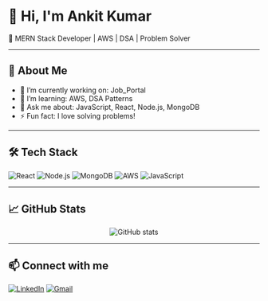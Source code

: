 # 👋 Hi, I'm Ankit Kumar

🌟 MERN Stack Developer | AWS | DSA | Problem Solver

---

## 🚀 About Me

- 🔭 I’m currently working on: Job_Portal
- 🌱 I’m learning: AWS,  DSA Patterns
- 💬 Ask me about: JavaScript, React, Node.js, MongoDB
- ⚡ Fun fact: I love solving problems!

---

## 🛠️ Tech Stack

![React](https://img.shields.io/badge/-React-black?style=flat-square&logo=react)
![Node.js](https://img.shields.io/badge/-Node.js-black?style=flat-square&logo=node.js)
![MongoDB](https://img.shields.io/badge/-MongoDB-black?style=flat-square&logo=mongodb)
![AWS](https://img.shields.io/badge/-AWS-black?style=flat-square&logo=amazon-aws)
![JavaScript](https://img.shields.io/badge/-JavaScript-black?style=flat-square&logo=javascript)

---

## 📈 GitHub Stats

<p align="center">
  <img src="https://github-readme-stats.vercel.app/api?username=ankitkumar6398&show_icons=true&theme=radical" alt="GitHub stats" />
</p>

---

## 📫 Connect with me

[![LinkedIn](https://img.shields.io/badge/-LinkedIn-blue?style=flat-square&logo=linkedin)](https://www.linkedin.com/in/ankitkumar-6398/)
[![Gmail](https://img.shields.io/badge/-Gmail-c14438?style=flat-square&logo=gmail&logoColor=white)](mailto:ankitsingh7310756664@gmail.com)

